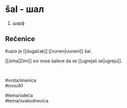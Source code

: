 # šal - шал

1. шарф  

## Rečenice

Kupio je [[dugačak]] [[vunen|vuneni]] šal.  

[[zima|Zimi]] svi nose šaleve da se [[ugrejati se|ugreju]].  

<br>

#vrsta/imenica  
#nivo/A1  

#tema/odeća  
#tema/svakodnevica  
